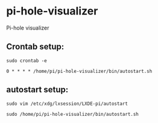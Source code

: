 # pi-hole-visualizer
Pi-hole visualizer

## Crontab setup:
```
sudo crontab -e
```
```
0 * * * * /home/pi/pi-hole-visualizer/bin/autostart.sh
```

## autostart setup:
```
sudo vim /etc/xdg/lxsession/LXDE-pi/autostart
```
```
sudo /home/pi/pi-hole-visualizer/bin/autostart.sh
```